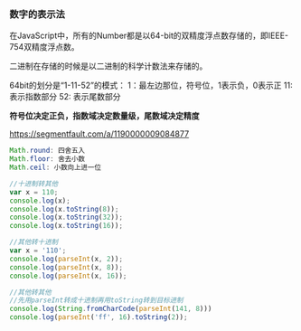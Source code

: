 ### 数字的表示法
在JavaScript中，所有的Number都是以64-bit的双精度浮点数存储的，即IEEE-754双精度浮点数。

二进制在存储的时候是以二进制的科学计数法来存储的。

64bit的划分是“1-11-52”的模式：
1：最左边那位，符号位，1表示负，0表示正
11: 表示指数部分
52: 表示尾数部分

**符号位决定正负，指数域决定数量级，尾数域决定精度**

https://segmentfault.com/a/1190000009084877


```javascript
Math.round: 四舍五入
Math.floor: 舍去小数
Math.ceil: 小数向上进一位
```



```javascript
//十进制转其他  
var x = 110;
console.log(x);
console.log(x.toString(8));
console.log(x.toString(32));
console.log(x.toString(16));

//其他转十进制  
var x = '110';
console.log(parseInt(x, 2));
console.log(parseInt(x, 8));
console.log(parseInt(x, 16));

//其他转其他  
//先用parseInt转成十进制再用toString转到目标进制  
console.log(String.fromCharCode(parseInt(141, 8)))
console.log(parseInt('ff', 16).toString(2));   
```

